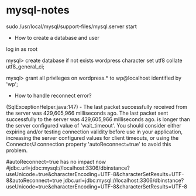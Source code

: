 # mysql-notes

sudo /usr/local/mysql/support-files/mysql.server start

- How to create a database and user

log in as root

mysql> create database if not exists wordpress character set utf8 collate utf8_general_ci;

mysql> grant all privileges on wordpress.* to wp@localhost identified by 'wp';


- How to handle reconnect error?

 (SqlExceptionHelper.java:147) - The last packet successfully received from the server was 429,605,966 milliseconds ago.  The last packet sent successfully to the server was 429,605,966 milliseconds ago. is longer than the server configured value of 'wait_timeout'. You should consider either expiring and/or testing connection validity before use in your application, increasing the server configured values for client timeouts, or using the Connector/J connection property 'autoReconnect=true' to avoid this problem.

#autoReconnect=true has no impact now
#jdbc.url=jdbc:mysql://localhost:3306/dbinstance?useUnicode=true&characterEncoding=UTF-8&characterSetResults=UTF-8&autoReconnect=true
jdbc.url=jdbc:mysql://localhost:3306/dbinstance?useUnicode=true&characterEncoding=UTF-8&characterSetResults=UTF-8

